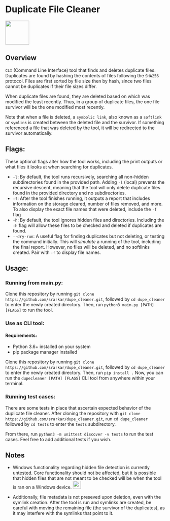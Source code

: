 # Duplicate File Cleaner
<img src="https://github.com/user-attachments/assets/5cceb6f1-156a-4a8a-afcc-cb1654a33ebb" width="75" />



## Overview
`CLI` (Command Line Interface) tool that finds and deletes duplicate files. Duplicates are found by hashing the contents of files following the `SHA256` protocol.
Files are first sorted by file size then by hash, since two files cannot be duplicates if their file sizes differ. 

When duplicate files are found, they are deleted based on which was modified the least recently. Thus, in a group of duplicate files, the one file survivor will be the one modified most recently. 

Note that when a file is deleted, a `symbolic link`, also known as a `softlink` or `symlink` is created between the deleted file and the survivor. 
If something referenced a file that was deleted by the tool, it will be redirected to the survivor automatically. 

## Flags:

These optional flags alter how the tool works, including the print outputs or what files it looks at when searching for duplicates.
  - `-l`: By default, the tool runs recursively, searching all non-hidden subdirectories found in the provided path. Adding `-l` (local) prevents the recursive descent, meaning that the tool will only delete duplicate files found in the provided directory and no subdirectories.
  - `-f`: After the tool finishes running, it outputs a report that includes information on the storage cleared, number of files removed, and more. To also display the exact file names that were deleted, include the `-f` flag
  - `-h`: By default, the tool ignores hidden files and directories. Including the `-h` flag will allow these files to be checked and deleted if duplicates are found.
  - `--dry-run`: A useful flag for finding duplicates but not deleting, or testing the command initially. This will _simulate_ a running of the tool, including the final report. However, no files will be deleted, and no softlinks created. Pair with `-f` to display file names.

## Usage:
### Running from main.py:
Clone this repository by running ``git clone https://github.com/srarkar/dupe_cleaner.git``, followed by ``cd dupe_cleaner`` to enter the newly created directory.
Then, run ``python3 main.py [PATH] [FLAGS]`` to run the tool. 

### Use as CLI tool:
#### Requirements:
  - Python 3.6+ installed on your system
  - pip package manager installed
    
Clone this repository by running ``git clone https://github.com/srarkar/dupe_cleaner.git``, followed by ``cd dupe_cleaner`` to enter the newly created directory.
Then, run ``pip install .``
Now, you can run the ``dupecleaner [PATH] [FLAGS]`` CLI tool from anywhere within your terminal.

### Running test cases:
There are some tests in place that ascertain expected behavior of the duplicate file cleaner. After cloning the repository with ``git clone https://github.com/srarkar/dupe_cleaner.git``, run ``cd dupe_cleaner`` followed by ``cd tests`` to enter the `tests` subdirectory. 

From there, run ``python3 -m unittest discover -v tests`` to run the test cases. 
Feel free to add additional tests if you wish.

## Notes
  - Windows functionality regarding hidden file detection is currently untested. Core functionality should not be affected, but it is possible that hidden files that are not meant to be checked will be when the tool is ran on a Windows device. <img src="https://github.com/user-attachments/assets/3b7d77b6-6506-4bc8-ad6d-a1915789e00d" width="25" />

  - Additionally, file metadata is not preseved upon deletion, even with the symlink creation. After the tool is run and symlinks are created, be careful with moving the remaining file (the survivor of the duplicates), as it may interfere with the symlinks that point to it. 
